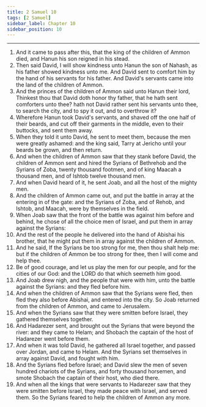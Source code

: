 ```yaml
---
title: 2 Samuel 10
tags: [2 Samuel]
sidebar_label: Chapter 10
sidebar_position: 10
---
```


---
1. And it came to pass after this, that the king of the children of Ammon died, and Hanun his son reigned in his stead.
2. Then said David, I will show kindness unto Hanun the son of Nahash, as his father showed kindness unto me. And David sent to comfort him by the hand of his servants for his father. And David's servants came into the land of the children of Ammon.
3. And the princes of the children of Ammon said unto Hanun their lord, Thinkest thou that David doth honor thy father, that he hath sent comforters unto thee? hath not David rather sent his servants unto thee, to search the city, and to spy it out, and to overthrow it?
4. Wherefore Hanun took David's servants, and shaved off the one half of their beards, and cut off their garments in the middle, even to their buttocks, and sent them away.
5. When they told it unto David, he sent to meet them, because the men were greatly ashamed: and the king said, Tarry at Jericho until your beards be grown, and then return.
6. And when the children of Ammon saw that they stank before David, the children of Ammon sent and hired the Syrians of Bethrehob and the Syrians of Zoba, twenty thousand footmen, and of king Maacah a thousand men, and of Ishtob twelve thousand men.
7. And when David heard of it, he sent Joab, and all the host of the mighty men.
8. And the children of Ammon came out, and put the battle in array at the entering in of the gate: and the Syrians of Zoba, and of Rehob, and Ishtob, and Maacah, were by themselves in the field.
9. When Joab saw that the front of the battle was against him before and behind, he chose of all the choice men of Israel, and put them in array against the Syrians:
10. And the rest of the people he delivered into the hand of Abishai his brother, that he might put them in array against the children of Ammon.
11. And he said, If the Syrians be too strong for me, then thou shalt help me: but if the children of Ammon be too strong for thee, then I will come and help thee.
12. Be of good courage, and let us play the men for our people, and for the cities of our God: and the LORD do that which seemeth him good.
13. And Joab drew nigh, and the people that were with him, unto the battle against the Syrians: and they fled before him.
14. And when the children of Ammon saw that the Syrians were fled, then fled they also before Abishai, and entered into the city. So Joab returned from the children of Ammon, and came to Jerusalem.
15. And when the Syrians saw that they were smitten before Israel, they gathered themselves together.
16. And Hadarezer sent, and brought out the Syrians that were beyond the river: and they came to Helam; and Shobach the captain of the host of Hadarezer went before them.
17. And when it was told David, he gathered all Israel together, and passed over Jordan, and came to Helam. And the Syrians set themselves in array against David, and fought with him.
18. And the Syrians fled before Israel; and David slew the men of seven hundred chariots of the Syrians, and forty thousand horsemen, and smote Shobach the captain of their host, who died there.
19. And when all the kings that were servants to Hadarezer saw that they were smitten before Israel, they made peace with Israel, and served them. So the Syrians feared to help the children of Ammon any more.
